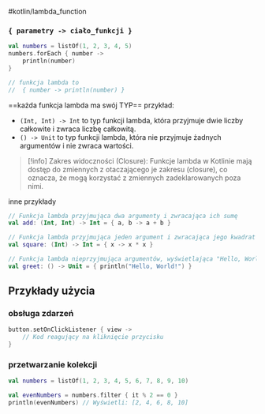 #kotlin/lambda_function

### `{ parametry -> ciało_funkcji }`

```kotlin
val numbers = listOf(1, 2, 3, 4, 5)
numbers.forEach { number ->
    println(number)
}

// funkcja lambda to 
//  { number -> println(number) }
```

==każda funkcja lambda ma swój TYP==
przykład:
- `(Int, Int) -> Int` to typ funkcji lambda, która przyjmuje dwie liczby całkowite i zwraca liczbę całkowitą.
- `() -> Unit` to typ funkcji lambda, która nie przyjmuje żadnych argumentów i nie zwraca wartości.


>[!info] Zakres widoczności (Closure):
>Funkcje lambda w Kotlinie mają dostęp do zmiennych z otaczającego je zakresu (closure), co oznacza, że mogą korzystać z zmiennych zadeklarowanych poza nimi.

inne przykłady
```kotlin
// Funkcja lambda przyjmująca dwa argumenty i zwracająca ich sumę
val add: (Int, Int) -> Int = { a, b -> a + b }

// Funkcja lambda przyjmująca jeden argument i zwracająca jego kwadrat
val square: (Int) -> Int = { x -> x * x }

// Funkcja lambda nieprzyjmująca argumentów, wyświetlająca "Hello, World!"
val greet: () -> Unit = { println("Hello, World!") }

```

## Przykłady użycia

### obsługa zdarzeń
```kotlin
button.setOnClickListener { view ->
    // Kod reagujący na kliknięcie przycisku
}

```

### przetwarzanie kolekcji
```kotlin
val numbers = listOf(1, 2, 3, 4, 5, 6, 7, 8, 9, 10)

val evenNumbers = numbers.filter { it % 2 == 0 }
println(evenNumbers) // Wyświetli: [2, 4, 6, 8, 10]

```




